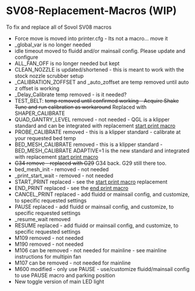 # SV08-Replacement-Macros (WIP)
To fix and replace all of Sovol SV08 macros

- Force move is moved into printer.cfg - Its not a macro... move it
- _global_var is no longer needed
- idle timeout moved to fluidd and/or mainsail config. Please update and configure
- ALL_FAN_OFF is no longer needed but kept
- CLEAN_NOZZLE is updated/shortened - this is meant to work with the stock nozzle scrubber setup
- _CALIBRATION_ZOFFSET and _auto_zoffset are temp removed until auto z offset is working
- _Delay_Calibrate temp removed - is it needed?
- TEST_BELT: ~~temp removed until confirmed working - Acquire Shake Tune and run calibration as workaround~~ Replaced with SHAPER_CALIBRATE
- QUAD_GANTRY_LEVEL removed - not needed - QGL is a klipper standard and can be integrated with replacement [start print macro](https://github.com/ss1gohan13/A-better-print_start-macro-SV08)
- PROBE_CALIBRATE removed - this is a klipper standard - calibrate at your requested bed temp
- BED_MESH_CALIBRATE removed - this is a klipper standard - BED_MESH_CALIBRATE ADAPTIVE=1 is the new standard and integrated with replacement [start print macro](https://github.com/ss1gohan13/A-better-print_start-macro-SV08)
- ~~G34 remove - replaced with G29~~ G34 back. G29 still there too. 
- bed_mesh_init - removed - not needed
- _print_start_wait - removed - not needed
- START_PRINT replaced - see the [start print macro](https://github.com/ss1gohan13/A-better-print_start-macro-SV08) replacement
- END_PRINT replaced - see the [end print macro](https://github.com/ss1gohan13/A-Better-End-Print-Macro)
- CANCEL_PRINT replaced - add fluidd or mainsail config, and customize, to specific requested settings
- PAUSE replaced - add fluidd or mainsail config, and customize, to specific requested settings
- _resume_wait removed
- RESUME replaced - add fluidd or mainsail config, and customize, to specific requested settings
- M109 removed - not needed
- M190 removed - not needed
- M106 can be removed - not needed for mainline - see mainline instructions for multipin fan
- M107 can be removed - not needed for mainline
- M600 modified - only use PAUSE - use/customize fluidd/mainsail config to use PAUSE macro and parking position
- New toggle version of main LED light
